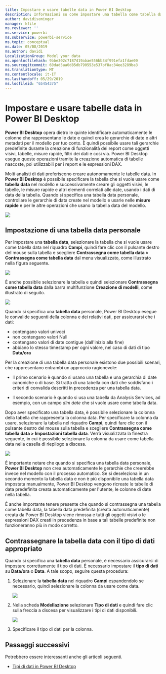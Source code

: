 ```yaml
---
title: Impostare e usare tabelle data in Power BI Desktop
description: Informazioni su come impostare una tabella come tabella data in Power BI Desktop e sui concetti correlati
author: davidiseminger
manager: kfile
ms.reviewer: ''
ms.service: powerbi
ms.subservice: powerbi-service
ms.topic: conceptual
ms.date: 05/08/2019
ms.author: davidi
LocalizationGroup: Model your data
ms.openlocfilehash: 9bbe302c7187419abae556bb34f991efa1fdae00
ms.sourcegitcommit: 60dad5aa0d85db790553e537bf8ac34ee3289ba3
ms.translationtype: MT
ms.contentlocale: it-IT
ms.lasthandoff: 05/29/2019
ms.locfileid: "65454375"
---
```

# <a name="set-and-use-date-tables-in-power-bi-desktop"></a>Impostare e usare tabelle data in Power BI Desktop

**Power BI Desktop** opera dietro le quinte identificare automaticamente le colonne che rappresentano le date e quindi crea le gerarchie di date e altri metadati per il modello per tuo conto. È quindi possibile usare tali gerarchie predefinite durante la creazione di funzionalità dei report come oggetti visivi, tabelle, misure rapide, filtri dei dati e così via. Power BI Desktop esegue queste operazioni tramite la creazione automatica di tabelle nascoste, poi utilizzabili per i report e le espressioni DAX.

Molti analisti di dati preferiscono creare autonomamente le tabelle data. In **Power BI Desktop** è possibile specificare la tabella che si vuole usare come **tabella data** nel modello e successivamente creare gli oggetti visivi, le tabelle, le misure rapide e altri elementi correlati alle date, usando i dati di data della tabella. Quando si specifica una tabella data personale, controllare le gerarchie di data create nel modello e usarle nelle **misure rapide** e per le altre operazioni che usano la tabella data del modello. 

![](media/desktop-date-tables/date-tables_01.png)

## <a name="setting-your-own-date-table"></a>Impostazione di una tabella data personale

Per impostare una **tabella data**, selezionare la tabella che si vuole usare come tabella data nel riquadro **Campi**, quindi fare clic con il pulsante destro del mouse sulla tabella e scegliere **Contrassegna come tabella data > Contrassegna come tabella data** dal menu visualizzato, come illustrato nella figura seguente.

![](media/desktop-date-tables/date-tables_02.png)

È anche possibile selezionare la tabella e quindi selezionare **Contrassegna come tabella data** dalla barra multifunzione **Creazione di modelli**, come illustrato di seguito.

![](media/desktop-date-tables/date-tables_02b.png)

Quando si specifica una **tabella data** personale, Power BI Desktop esegue le convalide seguenti della colonna e dei relativi dati, per assicurarsi che i dati:

* contengano valori univoci
* non contengano valori Null
* contengano valori di date contigue (dall'inizio alla fine)
* abbiano lo stesso timestamp per ogni valore, nel caso di dati di tipo **Data/ora**

Per la creazione di una tabella data personale esistono due possibili scenari, che rappresentano entrambi un approccio ragionevole:

* Il primo scenario è quando si usano una tabella e una gerarchia di date canoniche o di base. Si tratta di una tabella con dati che soddisfano i criteri di convalida descritti in precedenza per una tabella data. 

* Il secondo scenario è quando si usa una tabella da Analysis Services, ad esempio, con un campo *dim date* che si vuole usare come tabella data. 

Dopo aver specificato una tabella data, è possibile selezionare la colonna della tabella che rappresenta la colonna data. Per specificare la colonna da usare, selezionare la tabella nel riquadro **Campi**, quindi fare clic con il pulsante destro del mouse sulla tabella e scegliere **Contrassegna come tabella data > Impostazioni tabella data**. Verrà visualizzata la finestra seguente, in cui è possibile selezionare la colonna da usare come tabella data nella casella di riepilogo a discesa.

![](media/desktop-date-tables/date-tables_03.png)

È importante notare che quando si specifica una tabella data personale, **Power BI Desktop** non crea automaticamente le gerarchie che creerebbe invece nel modello con il processo automatico. Se si deseleziona in un secondo momento la tabella data e non è più disponibile una tabella data impostata manualmente, Power BI Desktop vengono ricreate le tabelle di data predefinita creata automaticamente per l'utente, le colonne di date nella tabella.

È anche importante tenere presente che quando si contrassegna una tabella come tabella data, la tabella data predefinita (creata automaticamente) creata da Power BI Desktop viene rimossa e tutti gli oggetti visivi o le espressioni DAX creati in precedenza in base a tali tabelle predefinite non funzioneranno più in modo corretto. 

## <a name="marking-your-date-table-as-the-appropriate-data-type"></a>Contrassegnare la tabella data con il tipo di dati appropriato

Quando si specifica una **tabella data** personale, è necessario assicurarsi di impostare correttamente il tipo di dati. È necessario impostare il **tipo di dati** su **Data/ora** o **Data**. A tale scopo, seguire questa procedura:

1. Selezionare la **tabella data** nel riquadro **Campi** espandendolo se necessario, quindi selezionare la colonna da usare come data.
   
    ![](media/desktop-date-tables/date-tables_04.png) 

2. Nella scheda **Modellazione** selezionare **Tipo di dati** e quindi fare clic sulla freccia a discesa per visualizzare i tipi di dati disponibili.

    ![](media/desktop-date-tables/date-tables_05.png)

3. Specificare il tipo di dati per la colonna. 


## <a name="next-steps"></a>Passaggi successivi

Potrebbero essere interessanti anche gli articoli seguenti.

* [Tipi di dati in Power BI Desktop](desktop-data-types.md)

 
